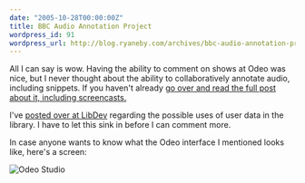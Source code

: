 ```yaml
---
date: "2005-10-28T00:00:00Z"
title: BBC Audio Annotation Project
wordpress_id: 91
wordpress_url: http://blog.ryaneby.com/archives/bbc-audio-annotation-project/
---
```

All I can say is wow. Having the ability to comment on shows at Odeo was nice, but I never thought about the ability to collaboratively annotate audio, including snippets. If you haven't already <a href="http://www.plasticbag.org/archives/2005/10/on_the_bbc_annotatable_audio_project.shtml">go over and read the full post about it, including screencasts.</a>

I've <a href="http://libdev.plymouth.edu/post/20">posted over at LibDev</a> regarding the possible uses of user data in the library. I have to let this sink in before I can comment more.

In case anyone wants to know what the Odeo interface I mentioned looks like, here's a screen:

<img src='http://blog.ryaneby.com/wp-content/odeopod.jpg' alt='Odeo Studio' /> 
